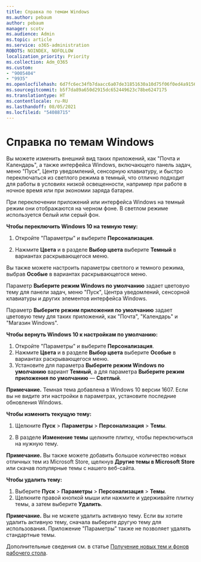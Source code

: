 ```yaml
---
title: Справка по темам Windows
ms.author: pebaum
author: pebaum
manager: scotv
ms.audience: Admin
ms.topic: article
ms.service: o365-administration
ROBOTS: NOINDEX, NOFOLLOW
localization_priority: Priority
ms.collection: Adm_O365
ms.custom:
- "9005404"
- "9935"
ms.openlocfilehash: 6d7fc6ec34fb7daacc6a07de31851630a10d75f06f0ed4a91565330e9eb9ff4e
ms.sourcegitcommit: b5f7da89a650d2915dc652449623c78be6247175
ms.translationtype: HT
ms.contentlocale: ru-RU
ms.lasthandoff: 08/05/2021
ms.locfileid: "54088715"
---
```

# <a name="help-with-windows-themes"></a>Справка по темам Windows

Вы можете изменить внешний вид таких приложений, как "Почта и Календарь", а также интерфейса Windows, включающего панель задач, меню "Пуск", Центр уведомлений, сенсорную клавиатуру, и быстро переключаться из светлого режима в темный, что отлично подходит для работы в условиях низкой освещенности, например при работе в ночное время или при экономии заряда батареи.  

При переключении приложений или интерфейса Windows на темный режим они отображаются на черном фоне. В светлом режиме используется белый или серый фон.
 
**Чтобы переключить Windows 10 на темную тему:**

1. Откройте "Параметры" и выберите **Персонализация**.
  
1. Нажмите **Цвета** и в разделе **Выбор цвета** выберите **Темный** в вариантах раскрывающегося меню.

Вы также можете настроить параметры светлого и темного режима, выбрав **Особые** в вариантах раскрывающегося меню.

Параметр **Выберите режим Windows по умолчанию** задает цветовую тему для панели задач, меню "Пуск", Центра уведомлений, сенсорной клавиатуры и других элементов интерфейса Windows.  

Параметр **Выберите режим приложения по умолчанию** задает цветовую тему для таких приложений, как "Почта", "Календарь" и "Магазин Windows".
 
**Чтобы вернуть Windows 10 к настройкам по умолчанию:**

1. Откройте "Параметры" и выберите **Персонализация**.  
1. Нажмите **Цвета** и в разделе **Выбор цвета** выберите **Особые** в вариантах раскрывающегося меню.  
1. Установите для параметра **Выберите режим Windows по умолчанию** вариант **Темный**, а для параметра **Выберите режим приложения по умолчанию** — **Светлый**.

**Примечание.** Темная тема добавлена в Windows 10 версии 1607. Если вы не видите эти настройки в параметрах, установите последние обновления Windows.

**Чтобы изменить текущую тему:**

1. Щелкните **Пуск** > **Параметры** > **Персонализация** > **Темы**.  

1. В разделе **Изменение темы** щелкните плитку, чтобы переключиться на нужную тему. 

**Примечание.** Вы также можете добавить большое количество новых отличных тем из Microsoft Store, щелкнув **Другие темы в Microsoft Store** или скачав популярные темы с нашего веб-сайта.

**Чтобы удалить тему:**

1. Выберите **Пуск** > **Параметры** > **Персонализация** > **Темы**. 
1. Щелкните правой кнопкой мыши или нажмите и удерживайте плитку темы, а затем выберите **Удалить**. 

**Примечание.** Вы не можете удалить активную тему. Если вы хотите удалить активную тему, сначала выберите другую тему для использования. Приложение "Параметры" также не позволяет удалять стандартные темы.

Дополнительные сведения см. в статье [Получение новых тем и фонов рабочего стола](https://support.microsoft.com/windows/get-new-themes-and-desktop-backgrounds-09e3e0a6-02e3-5ecd-22a1-5d048e3cb0d3).
